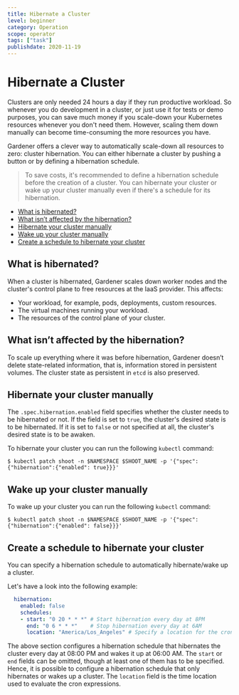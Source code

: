 ```yaml
---
title: Hibernate a Cluster
level: beginner
category: Operation
scope: operator
tags: ["task"]
publishdate: 2020-11-19
---
```

# Hibernate a Cluster

Clusters are only needed 24 hours a day if they run productive workload. So whenever you do development in a cluster, or just use it for tests or demo purposes, you can save much money if you scale-down your Kubernetes resources whenever you don't need them. However, scaling them down manually can become time-consuming the more resources you have. 

Gardener offers a clever way to automatically scale-down all resources to zero: cluster hibernation. You can either hibernate a cluster by pushing a button or by defining a hibernation schedule.

> To save costs, it's recommended to define a hibernation schedule before the creation of a cluster. You can hibernate your cluster or wake up your cluster manually even if there's a schedule for its hibernation.

- [What is hibernated?](#what-is-hibernated)
- [What isn’t affected by the hibernation?](#what-isnt-affected-by-the-hibernation)
- [Hibernate your cluster manually](#hibernate-your-cluster-manually)
- [Wake up your cluster manually](#wake-up-your-cluster-manually)
- [Create a schedule to hibernate your cluster](#create-a-schedule-to-hibernate-your-cluster)


## What is hibernated?

When a cluster is hibernated, Gardener scales down worker nodes and the cluster's control plane to free resources at the IaaS provider. This affects:

* Your workload, for example, pods, deployments, custom resources.
* The virtual machines running your workload.
* The resources of the control plane of your cluster.

## What isn’t affected by the hibernation?

To scale up everything where it was before hibernation, Gardener doesn’t delete state-related information, that is, information stored in persistent volumes. The cluster state as persistent in `etcd` is also preserved.

## Hibernate your cluster manually

The `.spec.hibernation.enabled` field specifies whether the cluster needs to be hibernated or not. If the field is set to `true`, the cluster's desired state is to be hibernated. If it is set to `false` or not specified at all, the cluster's desired state is to be awaken.

To hibernate your cluster you can run the following `kubectl` command:
```
$ kubectl patch shoot -n $NAMESPACE $SHOOT_NAME -p '{"spec":{"hibernation":{"enabled": true}}}'
```

## Wake up your cluster manually

To wake up your cluster you can run the following `kubectl` command:
```
$ kubectl patch shoot -n $NAMESPACE $SHOOT_NAME -p '{"spec":{"hibernation":{"enabled": false}}}'
```

## Create a schedule to hibernate your cluster

You can specify a hibernation schedule to automatically hibernate/wake up a cluster.

Let's have a look into the following example:

```yaml
  hibernation:
    enabled: false
    schedules:
    - start: "0 20 * * *" # Start hibernation every day at 8PM
      end: "0 6 * * *"    # Stop hibernation every day at 6AM
      location: "America/Los_Angeles" # Specify a location for the cron to run in
```

The above section configures a hibernation schedule that hibernates the cluster every day at 08:00 PM and wakes it up at 06:00 AM. The `start` or `end` fields can be omitted, though at least one of them has to be specified. Hence, it is possible to configure a hibernation schedule that only hibernates or wakes up a cluster. The `location` field is the time location used to evaluate the cron expressions.
